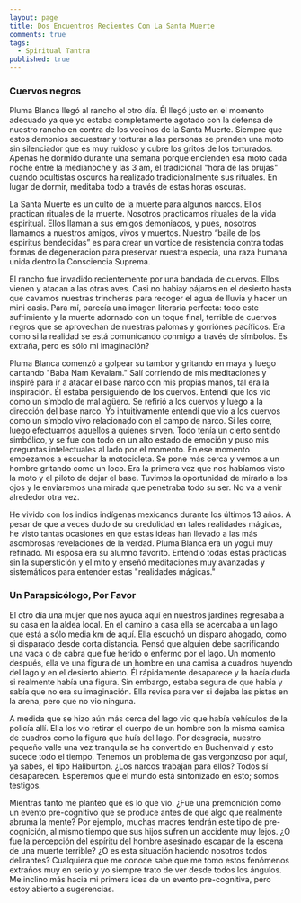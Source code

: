 ```yaml
---
layout: page
title: Dos Encuentros Recientes Con La Santa Muerte
comments: true
tags: 
  - Spiritual Tantra
published: true
---
```



### Cuervos negros

Pluma Blanca llegó al rancho el otro día. Él llegó justo en el momento adecuado ya que yo estaba completamente agotado con la defensa de nuestro rancho en contra de los vecinos de la Santa Muerte. Siempre que estos demonios secuestrar y torturar a las personas se prenden una moto sin silenciador que es muy ruidoso y cubre los gritos de los torturados. Apenas he dormido durante una semana porque encienden esa moto cada noche entre la medianoche y las 3 am, el tradicional "hora de las brujas" cuando ocultistas oscuros ha realizado tradicionalmente sus rituales. En lugar de dormir, meditaba todo a través de estas horas oscuras.

La Santa Muerte es un culto de la muerte para algunos narcos.  Ellos practican rituales de la muerte. Nosotros practicamos rituales de la vida espiritual. Ellos llaman a sus emigos demoniacos, y pues, nosotros llamamos a nuestros amigos, vivos y muertos. Nuestro “baile de los espiritus bendecidas” es para crear un vortice de resistencia contra todas formas de degeneracion para preservar nuestra especia, una raza humana unida dentro la Consciencia Suprema.

El rancho fue invadido recientemente por una bandada de cuervos. Ellos vienen y atacan a las otras aves. Casi no habiay pájaros en el desierto hasta que cavamos nuestras trincheras para recoger el agua de lluvia y hacer un mini oasis. Para mí, parecía una imagen literaria perfecta: todo este sufrimiento y la muerte adornado con un toque final, terrible de cuervos negros que se aprovechan de nuestras palomas y gorriónes pacíficos. Era como si la realidad se está comunicando conmigo a través de símbolos. Es extraña, pero es sólo mi imaginación?

Pluma Blanca comenzó a golpear su tambor y gritando en maya y luego cantando "Baba Nam Kevalam." Salí corriendo de mis meditaciones y inspiré para ir a atacar el base narco con mis propias manos, tal era la inspiración. Él estaba persiguiendo de los cuervos. Entendí que los vio como un símbolo de mal agüero. Se refirió a los cuervos y luego a la dirección del base narco. Yo intuitivamente entendí que vio a los cuervos como un símbolo vivo relacionado con el campo de narco. Si les corre, luego efectuamos aquellos a quienes sirven. Todo tenía un cierto sentido simbólico, y se fue con todo en un alto estado de emoción y puso mis preguntas intelectuales al lado por el momento. En ese momento empezamos a escuchar la motocicleta. Se pone más cerca y vemos a un hombre  gritando como un loco. Era la primera vez que nos habíamos visto la moto y el piloto de dejar el base. Tuvimos la oportunidad de mirarlo a los ojos y le enviaremos una mirada que penetraba todo su ser. No va a venir alrededor otra vez.

He vivido con los indios indígenas mexicanos durante los últimos 13 años. A pesar de que a veces dudo de su credulidad en tales realidades mágicas, he visto tantas ocasiones en que estas ideas han llevado a las más asombrosas revelaciones de la verdad. Pluma Blanca era un yogui muy refinado. Mi esposa era su alumno favorito. Entendió todas estas prácticas sin la superstición y el mito y enseñó meditaciones muy avanzadas y sistemáticos para entender estas "realidades mágicas."

### Un Parapsicólogo, Por Favor

El otro día una mujer que nos ayuda aquí en nuestros jardines regresaba a su casa en la aldea local. En el camino a casa ella se acercaba a un lago que está a sólo media km de aquí. Ella escuchó un disparo ahogado, como si disparado desde corta distancia. Pensó que alguien debe sacrificando una vaca o de cabra que fue herido o enfermo por el lago. Un momento después, ella ve una figura de un hombre en una camisa a cuadros huyendo del lago y en el desierto abierto. Él rápidamente desaparece y la hacía duda si realmente había una figura. Sin embargo, estaba segura de que había y sabía que no era su imaginación. Ella revisa para ver si dejaba las pistas en la arena, pero que no vio ninguna.

A medida que se hizo aún más cerca del lago vio que había vehículos de la policía allí. Ella los vio retirar el cuerpo de un hombre con la misma camisa de cuadros como la figura que huía del lago. Por desgracia, nuestro pequeño valle una vez tranquila se ha convertido en Buchenvald y esto sucede todo el tiempo. Tenemos un problema de gas vergonzoso por aquí, ya sabes, el tipo Haliburton. ¿Los narcos trabajan para ellos? Todos sí desaparecen. Esperemos que el mundo está sintonizado en esto; somos testigos.

Mientras tanto me planteo qué es lo que vio. ¿Fue una premonición como un evento pre-cognitivo que se produce antes de que algo que realmente abruma la mente? Por ejemplo, muchas madres tendrán este tipo de pre-cognición, al mismo tiempo que sus hijos sufren un accidente muy lejos. ¿O fue la percepción del espíritu del hombre asesinado escapar de la escena de una muerte terrible? ¿O es esta situación haciendo nosotros todos delirantes? Cualquiera que me conoce sabe que me tomo estos fenómenos extraños muy en serio y yo siempre trato de ver desde todos los ángulos. Me inclino más hacia mi primera idea de un evento pre-cognitiva, pero estoy abierto a sugerencias.
